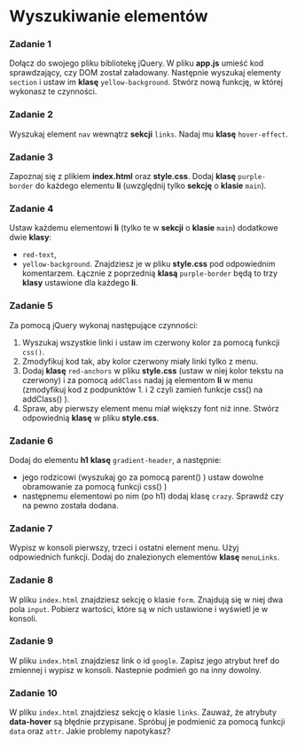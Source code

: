 # Wyszukiwanie elementów

### Zadanie 1
Dołącz do swojego pliku bibliotekę jQuery. W pliku **app.js** umieść kod sprawdzający, czy DOM został załadowany.
Następnie wyszukaj elementy ```section``` i ustaw im **klasę** ```yellow-background```. Stwórz nową funkcję, w której
wykonasz te czynności.

### Zadanie 2
Wyszukaj element ```nav``` wewnątrz **sekcji** ```links```. Nadaj mu **klasę** ```hover-effect```.

### Zadanie 3
Zapoznaj się z plikiem **index.html** oraz **style.css**. Dodaj **klasę** ```purple-border``` do każdego elementu
**li** (uwzględnij tylko **sekcję** o **klasie** ```main```).

### Zadanie 4
Ustaw każdemu elementowi **li** (tylko te w **sekcji** o **klasie** ```main```) dodatkowe dwie **klasy**:
* ```red-text```,
* ```yellow-background```.
Znajdziesz je w pliku **style.css** pod odpowiednim komentarzem.
Łącznie z poprzednią **klasą** ```purple-border``` będą to trzy **klasy** ustawione dla każdego **li**.

### Zadanie 5
Za pomocą jQuery wykonaj następujące czynności:

1. Wyszukaj wszystkie linki i ustaw im czerwony kolor za pomocą funkcji ```css()```.
2. Zmodyfikuj kod tak, aby kolor czerwony miały linki tylko z menu.
3. Dodaj **klasę** ```red-anchors``` w pliku **style.css** (ustaw w niej kolor tekstu na czerwony) i za pomocą ```addClass``` nadaj ją elementom **li** w menu (zmodyfikuj kod z podpunktów 1. i 2 czyli zamień funkcje css() na addClass() ).
4. Spraw, aby pierwszy element menu miał większy font niż inne. Stwórz odpowiednią **klasę** w pliku **style.css**.

### Zadanie 6
Dodaj do elementu **h1**  **klasę** ```gradient-header```, a następnie:
* jego rodzicowi (wyszukaj go za pomocą parent() ) ustaw dowolne obramowanie za pomocą funkcji css() )
* następnemu elementowi po nim (po h1) dodaj klasę ```crazy```. Sprawdź czy na pewno została dodana.

### Zadanie 7
Wypisz w konsoli pierwszy, trzeci i ostatni element menu. Użyj odpowiednich funkcji. Dodaj do znalezionych elementów **klasę** ```menuLinks```.

### Zadanie 8
W pliku ```index.html``` znajdziesz sekcję o klasie ```form```. Znajdują się w niej dwa pola ```input```. Pobierz wartości, które są w nich ustawione i wyświetl je w konsoli.

### Zadanie 9
W pliku ```index.html``` znajdziesz link o id ```google```. Zapisz  jego atrybut href do zmiennej i wypisz w konsoli. Nastepnie podmień go na inny dowolny.

### Zadanie 10
W pliku ```index.html``` znajdziesz sekcję o klasie ```links```. Zauważ, że atrybuty **data-hover** są błędnie przypisane. Spróbuj je podmienić za pomocą funkcji ```data``` oraz ```attr```. Jakie problemy napotykasz?
